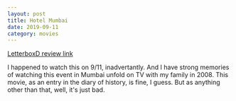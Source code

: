 ```yaml
---
layout: post
title: Hotel Mumbai
date: 2019-09-11
category: movies
---
```

 
[LetterboxD review link](https://letterboxd.com/samarthbhaskar/film/hotel-mumbai/)

I happened to watch this on 9/11, inadvertantly. And I have strong memories of watching this event in Mumbai unfold on TV with my family in 2008. This movie, as an entry in the diary of history, is fine, I guess. But as anything other than that, well, it's just bad.